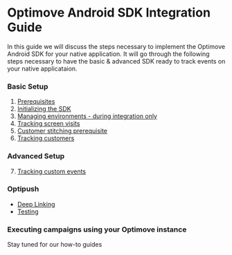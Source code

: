 # Optimove Android SDK Integration Guide

In this guide we will discuss the steps necessary to implement the Optimove Android SDK for your native application. It will go through the following steps necessary to have the basic & advanced SDK ready to track events on your native applicataion. 

### Basic Setup
1. [Prerequisites](https://github.com/optimove-tech/Mobile-SDK-Integration-Guide/blob/mobile-sdk-general-page-v2.0/Android%20Integration%20Guide/1.%20Prerequisites.md)
2. [Initializing the SDK](https://github.com/optimove-tech/Mobile-SDK-Integration-Guide/blob/mobile-sdk-general-page-v2.0/Android%20Integration%20Guide/2.%20Initializing%20the%20SDK.md)
3. [Managing environments - during integration only](https://github.com/optimove-tech/Mobile-SDK-Integration-Guide/blob/mobile-sdk-general-page-v2.0/Android%20Integration%20Guide/3.%20Managing%20environments.md)
4. [Tracking screen visits](https://github.com/optimove-tech/Mobile-SDK-Integration-Guide/blob/mobile-sdk-general-page-v2.0/Android%20Integration%20Guide/4.%20Tracking%20screen%20visits.md)
5. [Customer stitching prerequisite](https://github.com/optimove-tech/Mobile-SDK-Integration-Guide/blob/mobile-sdk-general-page-v2.0/Android%20Integration%20Guide/5.%20Customer%20stitching%20prerequisite.md)
6. [Tracking customers](https://github.com/optimove-tech/Mobile-SDK-Integration-Guide/blob/mobile-sdk-general-page-v2.0/Android%20Integration%20Guide/6.%20Tracking%20customers.md)

### Advanced Setup
7. [Tracking custom events](https://github.com/optimove-tech/Mobile-SDK-Integration-Guide/blob/mobile-sdk-general-page-v2.0/Android%20Integration%20Guide/7.%20Tracking%20custom%20events.md)

### Optipush
- [Deep Linking](https://github.com/optimove-tech/Mobile-SDK-Integration-Guide/blob/mobile-sdk-general-page-v2.0/Android%20Integration%20Guide/Optipush%20-%20Deep%20Links.md)
- [Testing](https://github.com/optimove-tech/Mobile-SDK-Integration-Guide/blob/mobile-sdk-general-page-v2.0/Android%20Integration%20Guide/Optipush%20-%20Testing.md)

### Executing campaigns using your Optimove instance
Stay tuned for our how-to guides